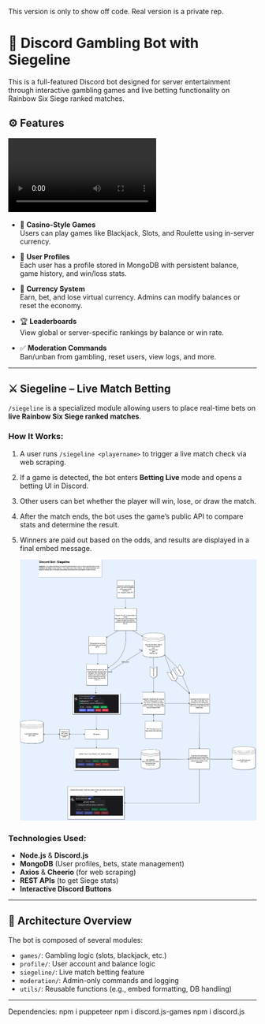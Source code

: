 This version is only to show off code.
Real version is a private rep.

# 🎲 Discord Gambling Bot with Siegeline

This is a full-featured Discord bot designed for server entertainment through interactive gambling games and live betting functionality on Rainbow Six Siege ranked matches.

## ⚙️ Features
![Demo](https://github.com/gurdeep530/Gambling-discord-bot/blob/main/extra%20assests/discord%20bot%20mini%20games%20-%20Made%20with%20Clipchamp.mp4)
- 🎰 **Casino-Style Games**  
  Users can play games like Blackjack, Slots, and Roulette using in-server currency.

- 🧾 **User Profiles**  
  Each user has a profile stored in MongoDB with persistent balance, game history, and win/loss stats.

- 💸 **Currency System**  
  Earn, bet, and lose virtual currency. Admins can modify balances or reset the economy.

- 🏆 **Leaderboards**  
  View global or server-specific rankings by balance or win rate.

- ✅ **Moderation Commands**  
  Ban/unban from gambling, reset users, view logs, and more.

---

## ⚔️ Siegeline – Live Match Betting

`/siegeline` is a specialized module allowing users to place real-time bets on **live Rainbow Six Siege ranked matches**.

### How It Works: 
1. A user runs `/siegeline <playername>` to trigger a live match check via web scraping.
2. If a game is detected, the bot enters **Betting Live** mode and opens a betting UI in Discord.
3. Other users can bet whether the player will win, lose, or draw the match.
4. After the match ends, the bot uses the game’s public API to compare stats and determine the result.
5. Winners are paid out based on the odds, and results are displayed in a final embed message.

   ![Go to extra Assets for Diagram!](https://github.com/gurdeep530/Gambling-discord-bot/blob/main/extra%20assests/Siegeline-explanantion.png)

### Technologies Used:
- **Node.js** & **Discord.js**
- **MongoDB** (User profiles, bets, state management)
- **Axios** & **Cheerio** (for web scraping)
- **REST APIs** (to get Siege stats)
- **Interactive Discord Buttons**

---

## 🧠 Architecture Overview

The bot is composed of several modules:
- `games/`: Gambling logic (slots, blackjack, etc.)
- `profile/`: User account and balance logic
- `siegeline/`: Live match betting feature
- `moderation/`: Admin-only commands and logging
- `utils/`: Reusable functions (e.g., embed formatting, DB handling)

---

Dependencies:
npm i puppeteer
npm i discord.js-games
npm i discord.js
